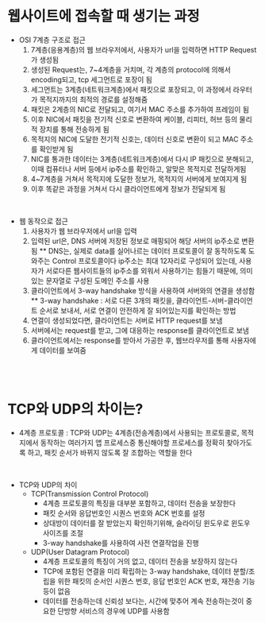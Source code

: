 # 웹사이트에 접속할 때 생기는 과정

- OSI 7계층 구조로 접근
    1. 7계층(응용계층)의 웹 브라우저에서, 사용자가 url을 입력하면 HTTP Request가 생성됨
    2. 생성된 Request는, 7~4계층을 거치며, 각 계층의 protocol에 의해서 encoding되고, tcp 세그먼트로 포장이 됨
    3. 세그먼트는 3계층(네트워크계층)에서 패킷으로 포장되고, 이 과정에서 라우터가 목적지까지의 최적의 경로를 설정해줌
    4. 패킷은 2계층의 NIC로 전달되고, 여기서 MAC 주소를 추가하여 프레임이 됨
    5. 이후 NIC에서 패킷을 전기적 신호로 변환하여 케이블, 리피터, 허브 등의 물리적 장치를 통해 전송하게 됨
    6. 목적지의 NIC에 도달한 전기적 신호는, 데이터 신호로 변환이 되고 MAC 주소를 확인받게 됨
    7. NIC를 통과한 데이터는 3계층(네트워크계층)에서 다시 IP 패킷으로 분해되고, 이때 컴퓨터나 서버 등에서 ip주소를 확인하고, 알맞은 목적지로 전달하게됨
    8. 4~7계층을 거쳐서 목적지에 도달한 정보가, 목적지의 서버에게 보여지게 됨
    9. 이후 똑같은 과정을 거쳐서 다시 클라이언트에게 정보가 전달되게 됨
<br>

- 웹 동작으로 접근
    1. 사용자가 웹 브라우저에서 url을 입력
    2. 입력된 url은, DNS 서버에 저장된 정보로 매핑되어 해당 서버의 ip주소로 변환됨
    ** DNS는, 실제로 data를 실어나르는 데이터 프로토콜이 잘 동작하도록 도와주는 Control 프로토콜이다
        ip주소는 최대 12자리로 구성되어 있는데, 사용자가 서로다른 웹사이트들의 ip주소를 외워서 사용하기는 힘들기 때문에, 의미있는 문자열로 구성된 도메인 주소를 사용
    3. 클라이언트에서 3-way handshake 방식을 사용하여 서버와의 연결을 생성함
    ** 3-way handshake : 서로 다른 3개의 패킷을, 클라이언트-서버-클라이언트 순서로 보내서, 서로 연결이 안전하게 잘 되어있는지를 확인하는 방법
    4. 연결이 생성되었다면, 클라이언트는 서버로 HTTP request를 보냄
    5. 서버에서는 request를 받고, 그에 대응하는 response를 클라이언트로 보냄
    6. 클라이언트에서는 response를 받아서 가공한 후, 웹브라우저를 통해 사용자에게 데이터를 보여줌
    
<br>
<br>

# TCP와 UDP의 차이는?

- 4계층 프로토콜
: TCP와 UDP는 4계층(전송계층)에서 사용되는 프로토콜로, 목적지에서 동작하는 여러가지 앱 프로세스중 통신해야할 프로세스를 정확히 찾아가도록 하고, 패킷 순서가 바뀌지 않도록 잘 조합하는 역할을 한다
<br>

- TCP와 UDP의 차이
    - TCP(Transmission Control Protocol)
        - 4계층 프로토콜의 특징을 대부분 포함하고, 데이터 전송을 보장한다
        - 패킷 순서와 응답번호인 시퀀스 번호와 ACK 번호를 설정
        - 상대방이 데이터를 잘 받았는지 확인하기위해, 슬라이딩 윈도우로 윈도우 사이즈를 조절
        - 3-way handshake를 사용하여 사전 연결작업을 진행
    - UDP(User Datagram Protocol)
        - 4계층 프로토콜의 특징이 거의 없고, 데이터 전송을 보장하지 않는다
        - TCP에 포함된 연결을 미리 확립하는 3-way handshake, 데이터 분할/조립을 위한 패킷의 순서인 시퀀스 번호, 응답 번호인 ACK 번호, 재전송 기능 등이 없음
        - 데이터를 전송하는데 신뢰성 보다는, 시간에 맞추어 계속 전송하는것이 중요한 단방향 서비스의 경우에 UDP를 사용함
